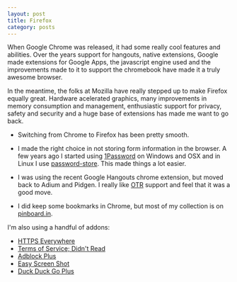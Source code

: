 ```yaml
---
layout: post
title: Firefox
category: posts
---
```


When Google Chrome was released, it had some really cool features and abilities. Over the years support for hangouts, native extensions, Google made extensions for Google Apps, the javascript engine used and the improvements made to it to support the chromebook have made it a truly awesome browser.

In the meantime, the folks at Mozilla have really stepped up to make Firefox equally great. Hardware acelerated graphics, many improvements in memory consumption and management, enthusiastic support for privacy, safety and security and a huge base of extensions has made me want to go back.

* Switching from Chrome to Firefox has been pretty smooth.

* I made the right choice in not storing form information in the browser. A few years ago I started using [1Password](https://agilebits.com/) on Windows and OSX and in Linux I use [password-store](http://zx2c4.com/projects/password-store/). This made things a lot easier.

* I was using the recent Google Hangouts chrome extension, but moved back to Adium and Pidgen. I really like [OTR](https://en.wikipedia.org/wiki/Off-the-Record_Messaging) support and feel that it was a good move.

* I did keep some bookmarks in Chrome, but most of my collection is on [pinboard.in](https://pinboard.in/u:ngerakines).

I'm also using a handful of addons:

* [HTTPS Everywhere](https://www.eff.org/https-everywhere)
* [Terms of Service; Didn't Read](https://tosdr.org/)
* [Adblock Plus](https://adblockplus.org/)
* [Easy Screen Shot](https://addons.mozilla.org/en-US/firefox/addon/easyscreenshot/)
* [Duck Duck Go Plus](https://addons.mozilla.org/en-US/firefox/addon/duckduckgo-for-firefox/)

